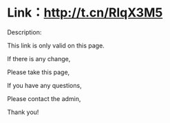 # Link：http://t.cn/RlqX3M5


Description:

This link is only valid on this page.

If there is any change,

Please take this page,

If you have any questions,

Please contact the admin,

Thank you!


